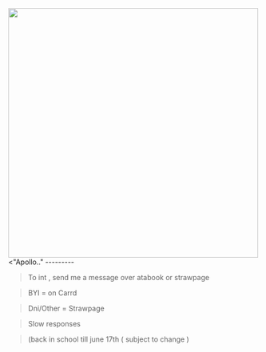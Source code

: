  <img src="https://i.pinimg.com/736x/2d/30/d7/2d30d726f4985274004e0d6be2d359bd.jpg" width="500"> 
 <"Apollo.."
---------

> To int , send me a message over atabook or strawpage

> BYI = on Carrd

> Dni/Other = Strawpage

> Slow responses

> (back in school till june 17th ( subject to change )
